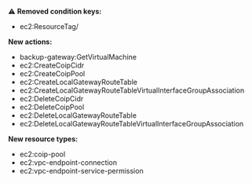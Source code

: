 :warning: **Removed condition keys:**

- ec2:ResourceTag/

**New actions:**

- backup-gateway:GetVirtualMachine
- ec2:CreateCoipCidr
- ec2:CreateCoipPool
- ec2:CreateLocalGatewayRouteTable
- ec2:CreateLocalGatewayRouteTableVirtualInterfaceGroupAssociation
- ec2:DeleteCoipCidr
- ec2:DeleteCoipPool
- ec2:DeleteLocalGatewayRouteTable
- ec2:DeleteLocalGatewayRouteTableVirtualInterfaceGroupAssociation

**New resource types:**

- ec2:coip-pool
- ec2:vpc-endpoint-connection
- ec2:vpc-endpoint-service-permission

